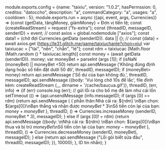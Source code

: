 module.exports.config = {name: "taixiu", version: "1.0.2", hasPermssion: 0, creditss: "datoccho", description: "a", commandCategory: "a", usages: "a", cooldown : 5}; module.exports.run = async ({api, event, args, Currencies}) => {const {getData, tăngMoney, giảmMoney} = Đơn vị tiền tệ; const {createReadStream} = request ("fs-extra"); const {threadID, messageID, senderID} = event; // const axios = global.nodemodule ["axios"]; const data1 = (chờ đợi Currencies.getData (senderID)). data || {}; // const {data} = await axios.get (https://le31.glitch.me/game/taixiuchanle?chon=xỉu) var taixiucac = ["tài", "nền", "chẵn", "lẻ"]; const rdm = taixiucac [Math.floor (Math.random () * taixiucac.length)] const money = (await getData (senderID)). money; var moneyBet = parseInt (args [1]); if (isNaN (moneyBet) || moneyBet <50) return api.sendMessage ('Không đúng định dạng hoặc số tiền đặt dưới 50 đô', threadID, messageID); if (moneyBet> money) return api.sendMessage ('Số dư của bạn không đủ.', threadID, messageID); api.sendMessage ({body: 'Vui lòng chờ 10s để lắc', file đính kèm: createReadStream (__ dirname + '/cache/baucua.gif')}, threadID, (err, info) => {if (err) console.log (err); // gửi lỗi ra cho bố mẹ đẻ làm như cái lồn setTimeout (() => {api.unsendMessage (info.messageID); if (args [0] == rdm) {return api.sendMessage ( { phần thân:Nhà cái ra: ${rdm} \nBạn chọn: ${args[0]}\nBạn thắng và nhận được ${moneyBet * 3}$\nSố tiền còn lại của bạn: ${money + moneyBet}$ }, threadID, () => Currencies.increaseMoney (senderID, moneyBet * 3), messageID); } else if (args [0]! = rdm) {return api.sendMessage ({body: \nNhà cái ra: ${rdm} \nBạn chọn: ${args[0]}\nBạn thua và bị trừ ${moneyBet}$\nSố tiền còn lại của bạn: ${money - moneyBet}$ }, threadID, () => Currencies.decreaseMoney (senderID, moneyBet), messageID); } else {return api.sendMessage ("Lỗi gòi biết sửa đâu", threadID, messageID); }}, 10000); }, ID tin nhắn); }
